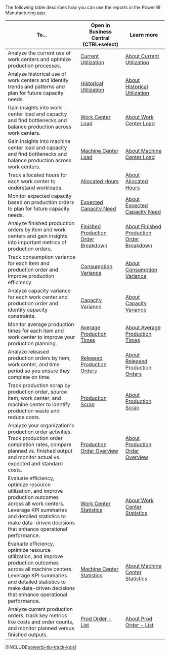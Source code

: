 The following table describes how you can use the reports in the Power BI Manufacturing app.

|To... | Open in Business Central (CTRL+select) | Learn more |
|------|---------------------------------------|----------- |
| Analyze the current use of work centers and optimize production processes. | [Current Utilization](https://businesscentral.dynamics.com?page=37040) | [About Current Utilization](../manufacturing-powerbi-current-utilization.md) |
| Analyze historical use of work centers and identify trends and patterns and plan for future capacity needs. | [Historical Utilization](https://businesscentral.dynamics.com?page=37041) | [About Historical Utilization](../manufacturing-powerbi-historical-utilization.md) |
| Gain insights into work center load and capacity and find bottlenecks and balance production across work centers. | [Work Center Load](https://businesscentral.dynamics.com?page=37042) | [About Work Center Load](../manufacturing-powerbi-work-center-load.md) |
| Gain insights into machine center load and capacity and find bottlenecks and balance production across work centers. | [Machine Center Load](https://businesscentral.dynamics.com?page=) | [About Machine Center Load](../manufacturing-powerbi-machine-center-load.md) |
| Track allocated hours for each work center to understand workloads. | [Allocated Hours](https://businesscentral.dynamics.com?page=37043) | [About Allocated Hours](../manufacturing-powerbi-allocated-hours.md) |
| Monitor expected capacity based on production orders to plan for future capacity needs. | [Expected Capacity Need](https://businesscentral.dynamics.com?page=37044) | [About Expected Capacity Need](../manufacturing-powerbi-expected-capacity-need.md) |
| Analyze finished production orders by item and work centers and gain insights into important metrics of production orders. | [Finished Production Order Breakdown](https://businesscentral.dynamics.com?page=37045) | [About Finished Production Order Breakdown](../manufacturing-powerbi-finished-production-order-breakdown.md) |
| Track consumption variance for each item and production order and improve production efficiency. | [Consumption Variance](https://businesscentral.dynamics.com?page=37046) | [About Consumption Variance](../manufacturing-powerbi-consumption-variance.md) |
| Analyze capacity variance for each work center and production order and identify capacity constraints. | [Capacity Variance](https://businesscentral.dynamics.com?page=37047) | [About Capacity Variance](../manufacturing-powerbi-capacity-variance.md) |
| Monitor average production times for each item and work center to improve your production planning. | [Average Production Times](https://businesscentral.dynamics.com?page=37048) | [About Average Production Times](../manufacturing-powerbi-average-production-times.md) |
| Analyze released production orders by item, work center, and time period so you ensure they complete on time. | [Released Production Orders](https://businesscentral.dynamics.com?page=37049) | [About Released Production Orders](../manufacturing-powerbi-released-production-orders.md) |
| Track production scrap by production order, source item, work center, and machine center to identify production waste and reduce costs. | [Production Scrap](https://businesscentral.dynamics.com?page=37055) | [About Production Scrap](../manufacturing-powerbi-production-scrap.md) |
| Analyze your organization's production order activities. Track production order completion rates, compare planned vs. finished output and monitor actual vs. expected and standard costs.  | [Production Order Overview](https://businesscentral.dynamics.com?page=) | [About Production Order Overview](../manufacturing-powerbi-production-order-overview.md) |
| Evaluate efficiency, optimize resource utilization, and improve production outcomes across all work centers. Leverage KPI summaries and detailed statistics to make data-driven decisions that enhance operational performance.| [Work Center Statistics](https://businesscentral.dynamics.com?page=) | [About Work Center Statistics](../manufacturing-powerbi-work-center-statistics.md) |
| Evaluate efficiency, optimize resource utilization, and improve production outcomes across all machine centers. Leverage KPI summaries and detailed statistics to make data-driven decisions that enhance operational performance.| [Machine Center Statistics](https://businesscentral.dynamics.com?page=) | [About Machine Center Statistics](../manufacturing-powerbi-machine-center-statistics.md) |
| Analyze current production orders, track key metrics like costs and order counts, and monitor planned versus finished outputs. | [Prod Order - List](https://businesscentral.dynamics.com?page=) | [About Prod Order - List](../manufacturing-powerbi-prod-order-list.md) |

[!INCLUDE[powerbi-tip-track-kpis](powerbi-tip-track-kpis.md)]
